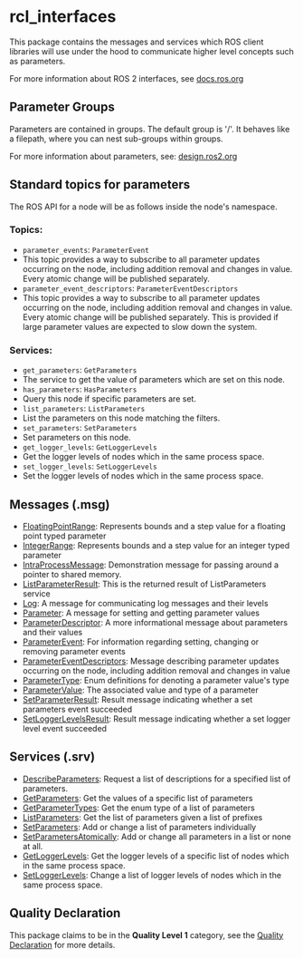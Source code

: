 # rcl_interfaces
This package contains the messages and services which ROS client libraries will use under the hood to communicate higher level concepts such as parameters.

For more information about ROS 2 interfaces, see [docs.ros.org](https://docs.ros.org/en/rolling/Concepts/About-ROS-Interfaces.html)

## Parameter Groups
Parameters are contained in groups.
The default group is '/'.
It behaves like a filepath, where you can nest sub-groups within groups.

For more information about parameters, see:
[design.ros2.org](https://design.ros2.org/articles/ros_parameters.html)

## Standard topics for parameters

The ROS API for a node will be as follows inside the node's namespace.

### Topics:
 * `parameter_events`: `ParameterEvent`
  * This topic provides a way to subscribe to all parameter updates occurring on the node, including addition removal and changes in value. Every atomic change will be published separately.
 * `parameter_event_descriptors`: `ParameterEventDescriptors`
  * This topic provides a way to subscribe to all parameter updates occurring on the node, including addition removal and changes in value.
    Every atomic change will be published separately. This is provided if large parameter values are expected to slow down the system.

### Services:

 * `get_parameters`: `GetParameters`
  * The service to get the value of parameters which are set on this node.
 * `has_parameters`: `HasParameters`
  * Query this node if specific parameters are set.
 * `list_parameters`: `ListParameters`
  * List the parameters on this node matching the filters.
 * `set_parameters`: `SetParameters`
  * Set parameters on this node.
 * `get_logger_levels`: `GetLoggerLevels`
  * Get the logger levels of nodes which in the same process space.
 * `set_logger_levels`: `SetLoggerLevels`
  * Set the logger levels of nodes which in the same process space.

## Messages (.msg)
* [FloatingPointRange](msg/FloatingPointRange.msg): Represents bounds and a step value for a floating point typed parameter
* [IntegerRange](msg/IntegerRange.msg): Represents bounds and a step value for an integer typed parameter
* [IntraProcessMessage](msg/IntraProcessMessage.msg): Demonstration message for passing around a pointer to shared memory.
* [ListParameterResult](msg/ListParameterResult.msg): This is the returned result of ListParameters service
* [Log](msg/Log.msg): A message for communicating log messages and their levels
* [Parameter](msg/Parameter.msg): A message for setting and getting parameter values
* [ParameterDescriptor](msg/ParameterDescriptor.msg): A more informational message about parameters and their values
* [ParameterEvent](msg/ParameterEvent.msg): For information regarding setting, changing or removing parameter events
* [ParameterEventDescriptors](msg/ParameterEventDescriptors.msg): Message describing parameter updates occurring on the node, including addition removal and changes in value
* [ParameterType](msg/ParameterType.msg): Enum definitions for denoting a parameter value's type
* [ParameterValue](msg/ParameterValue.msg): The associated value and type of a parameter
* [SetParameterResult](msg/SetParametersResult.msg): Result message indicating whether a set parameters event succeeded
* [SetLoggerLevelsResult](msg/SetLoggerLevelsResult.msg): Result message indicating whether a set logger level event succeeded

## Services (.srv)
* [DescribeParameters](srv/DescribeParameters.srv): Request a list of descriptions for a specified list of parameters.
* [GetParameters](srv/GetParameters.srv): Get the values of a specific list of parameters
* [GetParameterTypes](srv/GetParametersTypes.srv): Get the enum type of a list of parameters
* [ListParameters](srv/ListParameters.srv): Get the list of parameters given a list of prefixes
* [SetParameters](srv/SetParameters.srv): Add or change a list of parameters individually
* [SetParametersAtomically](srv/SetParametersAtomically.srv): Add or change all parameters in a list or none at all.
* [GetLoggerLevels](srv/GetLoggerLevels.srv): Get the logger levels of a specific list of nodes which in the same process space.
* [SetLoggerLevels](srv/SetLoggerLevels.srv): Change a list of logger levels of nodes which in the same process space.

## Quality Declaration
This package claims to be in the **Quality Level 1** category, see the [Quality Declaration](QUALITY_DECLARATION.md) for more details.
